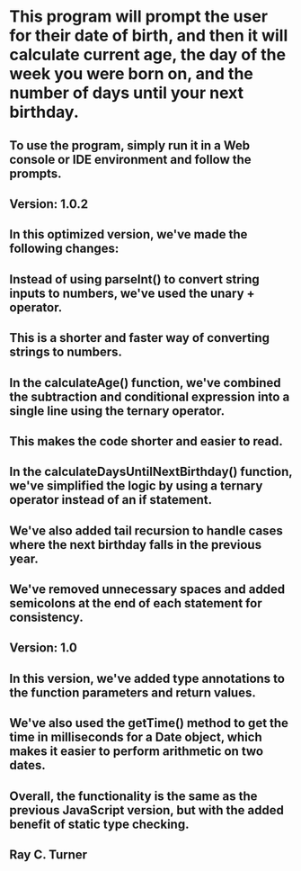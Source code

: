 # This program will prompt the user for their date of birth, and then it will calculate current age, the day of the week you were born on, and the number of days until your next birthday.

## To use the program, simply run it in a Web console or IDE environment and follow the prompts.

## Version: 1.0.2
## In this optimized version, we've made the following changes:
## Instead of using parseInt() to convert string inputs to numbers, we've used the unary + operator.
## This is a shorter and faster way of converting strings to numbers.
## In the calculateAge() function, we've combined the subtraction and conditional expression into a single line using the ternary operator.
## This makes the code shorter and easier to read.
## In the calculateDaysUntilNextBirthday() function, we've simplified the logic by using a ternary operator instead of an if statement.
## We've also added tail recursion to handle cases where the next birthday falls in the previous year.
## We've removed unnecessary spaces and added semicolons at the end of each statement for consistency.


## Version: 1.0
## In this version, we've added type annotations to the function parameters and return values.
## We've also used the getTime() method to get the time in milliseconds for a Date object, which makes it easier to perform arithmetic on two dates.
## Overall, the functionality is the same as the previous JavaScript version, but with the added benefit of static type checking.

## Ray C. Turner